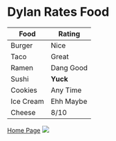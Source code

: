 # Dylan Rates Food
| Food | Rating |
| ----------- | ----------- |
| Burger | Nice |
| Taco | Great |
| Ramen | Dang Good |
| Sushi | **Yuck** |
| Cookies | Any Time |
| Ice Cream | Ehh Maybe |
| Cheese | 8/10 |

[Home Page](README.md)
![](https://upload.wikimedia.org/wikipedia/commons/thumb/6/6d/Good_Food_Display_-_NCI_Visuals_Online.jpg/1920px-Good_Food_Display_-_NCI_Visuals_Online.jpg)

